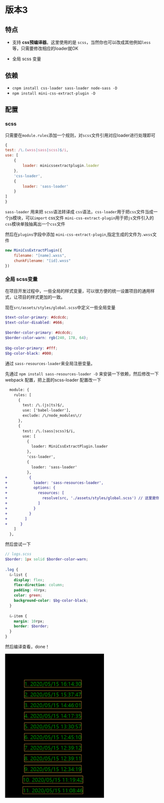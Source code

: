 # 版本3

## 特点

- 支持 **css预编译器**。这里使用的是 `scss`，当然你也可以改成其他例如`less`等，只需要修改相应的loader就OK

- 全局 scss 变量

## 依赖
- `cnpm install css-loader sass-loader node-sass -D`
- `npm install mini-css-extract-plugin -D`

## 配置

### scss

只需要在`module.rules`添加一个规则，对`scss`文件引用对应loader进行处理即可

```js
{
test: /\.(wxss|sass|scss)$/i,
use: [
    {
        loader: minicssextractplugin.loader
    },
    'css-loader',
    {
        loader: 'sass-loader'
    }
]
}
```
`sass-loader` 用来把 `scss`语法转译成 `css`语法，`css-loader`用于把`css`文件当成一个js模块，可以`import` css文件
`mini-css-extract-plugin`用于把`js`文件引入的`css`模块单独抽离出一个`css`文件

然后在`plugins`字段中添加 `mini-css-extract-plugin`,指定生成的文件为`.wxss`文件

```js
new MiniCssExtractPlugin({
    filename: "[name].wxss",
    chunkFilename: "[id].wxss"
})
```

### 全局 scss变量

在项目开发过程中，一些全局的样式变量，可以很方便的统一设置项目的通用样式，让项目的样式更加的一致。

现在`src/assets/styles/global.scss`中定义一些全局变量

```scss
$text-color-primary: #dcdcdc;
$text-color-disabled: #666;

$border-color-primary: #dcdcdc;
$border-color-warn: rgb(240, 178, 64);

$bg-color-primary: #fff;
$bg-color-black: #000;
```

通过 `sass-resources-loader`来全局注册变量。

先通过 `npm install sass-resources-loader -D` 来安装一下依赖，然后修改一下 webpack 配置，把上面的scss-loader 配置改一下

```diff
  module: {
    rules: [
      {
        test: /\.(js|ts)$/,
        use: ['babel-loader'],
        exclude: /\/node_modules\//
      },
      {
        test: /\.(sass|scss)$/i,
        use: [
          {
            loader: MiniCssExtractPlugin.loader
          },
          'css-loader',
          {
            loader: 'sass-loader'
          },
+          {
+            loader: 'sass-resources-loader',
+            options: {
+              resources: [
+                resolve(src, './assets/styles/global.scss') // 这里是你的全局变量文件位置
+              ]
+            }
+          }
+        ]
+      }
    ]
  },
```

然后尝试一下

```scss
// logs.scss
$border: 1px solid $border-color-warn;

.log {
  &-list {
    display: flex;
    flex-direction: column;
    padding: 40rpx;
    color: green;
    background-color: $bg-color-black; 
  }

  &-item {
    margin: 10rpx;
    border: $border;
  }
}
```

然后编译查看，done！

![](./docs/scss.png)